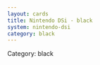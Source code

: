 ```yaml
---
layout: cards
title: Nintendo DSi - black
system: nintendo-dsi
category: black
---
```

<div class="alert alert-secondary mb-4"><span class="i18n innerHTML-category">Category: </span><span class="i18n innerHTML-cat-black">black</span></div>
